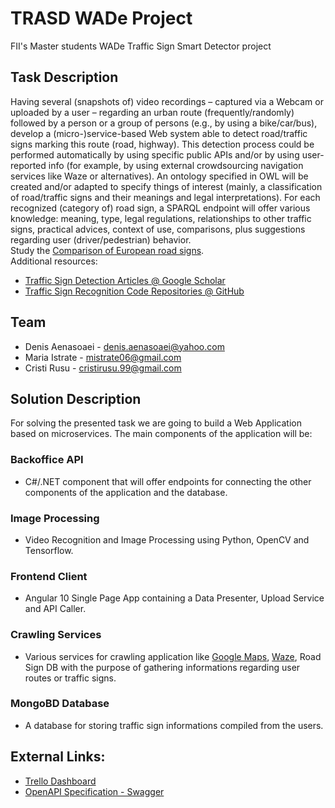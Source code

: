 # TRASD WADe Project

FII's Master students WADe Traffic Sign Smart Detector project

## Task Description

Having several (snapshots of) video recordings – captured via a Webcam or uploaded by a user – regarding an urban route (frequently/randomly) followed by a person or a group of persons (e.g., by using a bike/car/bus), develop a (micro-)service-based Web system able to detect road/traffic signs marking this route (road, highway). This detection process could be performed automatically by using specific public APIs and/or by using user-reported info (for example, by using external crowdsourcing navigation services like Waze or alternatives). An ontology specified in OWL will be created and/or adapted to specify things of interest (mainly, a classification of road/traffic signs and their meanings and legal interpretations). For each recognized (category of) road sign, a SPARQL endpoint will offer various knowledge: meaning, type, legal regulations, relationships to other traffic signs, practical advices, context of use, comparisons, plus suggestions regarding user (driver/pedestrian) behavior.  
Study the [Comparison of European road signs](https://www.wikiwand.com/en/Comparison_of_European_road_signs).  
Additional resources:

- [Traffic Sign Detection Articles @ Google Scholar](https://scholar.google.com/scholar?hl=en&q=traffic+sign+detection&btnG=&oq=traffic+sign)
- [Traffic Sign Recognition Code Repositories @ GitHub](https://github.com/topics/traffic-sign-recognition)

## Team

- Denis Aenasoaei - denis.aenasoaei@yahoo.com
- Maria Istrate - mistrate06@gmail.com
- Cristi Rusu - cristirusu.99@gmail.com

## Solution Description

For solving the presented task we are going to build a Web Application based on microservices. The main components of the application will be:

### Backoffice API

- C#/.NET component that will offer endpoints for connecting the other components of the application and the database.

### Image Processing

- Video Recognition and Image Processing using Python, OpenCV and Tensorflow.

### Frontend Client

- Angular 10 Single Page App containing a Data Presenter, Upload Service and API Caller.

### Crawling Services

- Various services for crawling application like [Google Maps](https://www.google.ro/maps), [Waze](https://www.waze.com/), Road Sign DB with the purpose of gathering informations regarding user routes or traffic signs.

### MongoBD Database

- A database for storing traffic sign informations compiled from the users.

## External Links:

- [Trello Dashboard](https://trello.com/invite/b/oqQVx86H/6f1d0bb669434c1de98e154e15b24a16/wade-project-trasd)
- [OpenAPI Specification - Swagger](https://app.swaggerhub.com/apis/cristi.rusu/TRASD-WADe-Project/1.0.0#)
